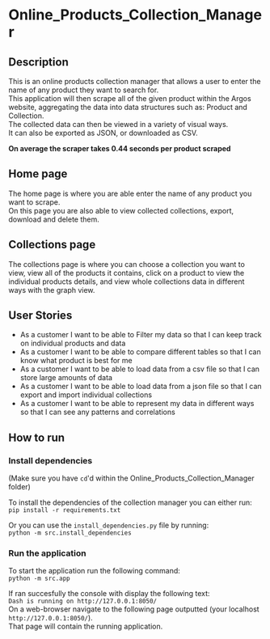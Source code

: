 # Online_Products_Collection_Manager

## Description

This is an online products collection manager that allows a user to enter the name of any product they want to search for.  
This application will then scrape all of the given product within the Argos website, aggregating the data into data structures such as: Product and Collection.  
The collected data can then be viewed in a variety of visual ways.  
It can also be exported as JSON, or downloaded as CSV.

**On average the scraper takes 0.44 seconds per product scraped**

## Home page

The home page is where you are able enter the name of any product you want to scrape.  
On this page you are also able to view collected collections, export, download and delete them.

## Collections page

The collections page is where you can choose a collection you want to view, view all of the products it contains, click on a product to view the individual products details, and view whole collections data in different ways with the graph view.

## User Stories

* As a customer I want to be able to Filter my data so that I can keep track on individual products and data
* As a customer I want to be able to compare different tables so that I can know what product is best for me
* As a customer I want to be able to load data from a csv file so that I can store large amounts of data
* As a customer I want to be able to load data from a json file so that I can export and import individual collections
* As a customer I want to be able to represent my data in different ways so that I can see any patterns and correlations

## How to run

### Install dependencies

(Make sure you have `cd`'d within the Online_Products_Collection_Manager folder)

To install the dependencies of the collection manager you can either run:  
`pip install -r requirements.txt`

Or you can use the `install_dependencies.py` file by running:  
`python -m src.install_dependencies`

### Run the application
To start the application run the following command:  
`python -m src.app`

If ran succesfully the console with display the following text:  
`Dash is running on http://127.0.0.1:8050/`  
On a web-browser navigate to the following page outputted (your localhost `http://127.0.0.1:8050/`).  
That page will contain the running application.
